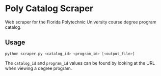 # Poly Catalog Scraper

Web scraper for the Florida Polytechnic University course degree program catalog.

## Usage

``` sh
python scraper.py <catalog_id> <program_id> [<output_file>]
```

The `catalog_id` and `program_id` values can be found by looking at the URL when
viewing a degree program.
